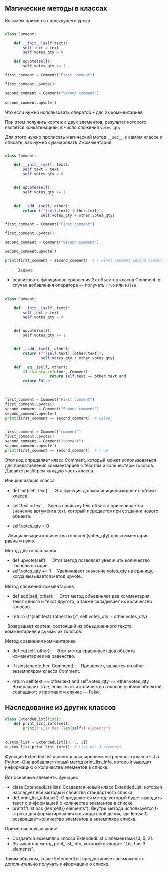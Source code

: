 ## Магические методы в классах

Возьмём пример в предыдущего урока

```python

class Comment:  

    def __init__(self,text):  
        self.text = text  
        self.votes_qty = 0  

    def upvote(self):  
        self.votes_qty += 1

first_comment = Comment("First comment")  

first_comment.upvote()  

second_comment = Comment("Second comment")  

second_comment.upvote()

```

Что если нужно использовать оператор `+` для 2х комментариев

При этом получить кортеж с двух элементов, результат которого является конкатенацией, в число сложения `votes_qty`

Для этого нужно прописать магический метод `__add__` в самом классе и описать, как нужно суммировать 2 комментария

```python

class Comment:  

    def __init__(self, text):  
        self.text = text  
        self.votes_qty = 0  


    def upvote(self):  
        self.votes_qty += 1


    def __add__(self, other):  
        return (f"{self.text} {other.text}",  
                self.votes_qty + other.votes_qty)  

first_comment = Comment("First comment")  

first_comment.upvote()  

second_comment = Comment("Second comment")  

second_comment.upvote()  

print(first_comment + second_comment)  # ('First comment Second comment', 2)

```

> Задача

- реализовать функционал сравнения 2х объектов класса Comment, в случае добавления оператора `==` получать `True` или `False`

```python

class Comment:  

    def __init__(self, text):  
        self.text = text  
        self.votes_qty = 0  


    def upvote(self):  
        self.votes_qty += 1  


    def __add__(self, other):  
        return (f"{self.text} {other.text}",  
                self.votes_qty + other.votes_qty)  

    def __eq__(self, other):  
        if isinstance(other, Comment):  
                    return self.text == other.text and                           self.votes_qty == other.votes_qty  
        return False

  

first_comment = Comment("First comment")  
first_comment.upvote()  
second_comment = Comment("Second comment")  
second_comment.upvote()  
print(first_comment == second_comment)  # False
  

first_comment = Comment("comment")  
first_comment.upvote()  
second_comment = Comment("comment")  
second_comment.upvote()  
print(first_comment == second_comment)  # True

```


Этот код определяет класс Comment, который может использоваться для представления комментариев с текстом и количеством голосов. Давайте разберем каждую часть класса.

Инициализация класса

  - def init(self, text):  
  Эта функция должна инициализировать объект класса.

  - self.text = text  
  Здесь свойству text объекта присваивается значение аргумента text, который передается при создании нового объекта.

- self.votes_qty = 0  

  Инициализация количества голосов (votes_qty) для комментария равным нулю.

Метод для голосования

- def upvote(self):  
  Этот метод позволяет увеличить количество голосов на один.
- self.votes_qty += 1  
  Увеличивает значение votes_qty на единицу, когда вызывается метод upvote.

Метод сложения комментариев

  - def add(self, other):  
  Этот метод объединяет два комментария: текст одного и текст другого, а также складывает их количество голосов.

- return (f"{self.text} {other.text}", self.votes_qty + other.votes_qty)  

  Возвращает кортеж, состоящий из объединенного текста комментариев и суммы их голосов.

Метод сравнения комментариев

  - def eq(self, other):  
  Этот метод сравнивает два объекта комментариев на равенство.

  - if isinstance(other, Comment):  
  Проверяет, является ли other экземпляром класса Comment.

- return self.text == other.text and self.votes_qty == other.votes_qty  
  Возвращает True, если текст и количество голосов у обоих объектов совпадают; в противном случае — False.

## Наследование из других классов

```python
class ExtendedList(list):  
    def print_list_info(self):  
        print(f"List has {len(self)} elements")  
  
  
custom_list = ExtendedList([3, 5, 2])  
custom_list.print_list_info()  # List has 3 elements
```

Функция ExtendedList является расширением встроенного класса list в Python. Она добавляет новый метод print_list_info, который выводит информацию о количестве элементов в списке. 

Вот основные элементы функции:

- class ExtendedList(list): Создается новый класс ExtendedList, который наследует все методы и свойства стандартного списка.
- def print_list_info(self): Определяется метод, который будет выводить текст с информацией о количестве элементов в списке.
- print(f"List has {len(self)} elements"): Внутри метода используется f-строка для форматирования и вывода сообщения, где len(self) возвращает количество элементов в экземпляре списка.

Пример использования:
- Создается экземпляр класса ExtendedList с элементами [3, 5, 2].
- Вызывается метод print_list_info, который выводит: "List has 3 elements". 

Таким образом, класс ExtendedList предоставляет возможность дополнительно получать информацию о списке.

